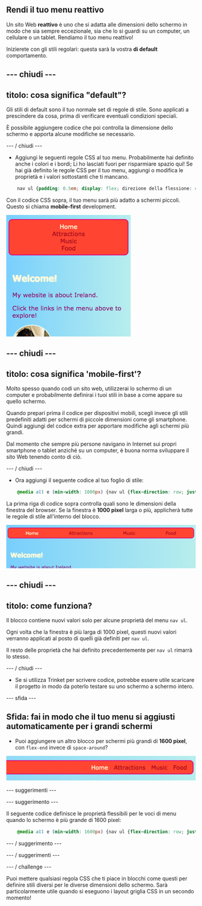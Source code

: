 ## Rendi il tuo menu reattivo

Un sito Web **reattivo** è uno che si adatta alle dimensioni dello schermo in modo che sia sempre eccezionale, sia che lo si guardi su un computer, un cellulare o un tablet. Rendiamo il tuo menu reattivo!

Inizierete con gli stili regolari: questa sarà la vostra **di default** comportamento.

## \--- chiudi \---

## titolo: cosa significa "default"?

Gli stili di default sono il tuo normale set di regole di stile. Sono applicati a prescindere da cosa, prima di verificare eventuali condizioni speciali.

È possibile aggiungere codice che poi controlla la dimensione dello schermo e apporta alcune modifiche se necessario.

\--- / chiudi \---

+ Aggiungi le seguenti regole CSS al tuo menu. Probabilmente hai definito anche i colori e i bordi; Li ho lasciati fuori per risparmiare spazio qui! Se hai già definito le regole CSS per il tuo menu, aggiungi o modifica le proprietà e i valori sottostanti che ti mancano.

```css
    nav ul {padding: 0.5em; display: flex; direzione della flessione: colonna; } nav ul li {text-align: center; list-style-type: none; margin-right: 0.5em; margin-left: 0.5em; }
```

Con il codice CSS sopra, il tuo menu sarà più adatto a schermi piccoli. Questo si chiama **mobile-first** development.

![Elementi del menu impilati verticalmente su un piccolo schermo](images/responsiveMenuMobile.png)

## \--- chiudi \---

## titolo: cosa significa 'mobile-first'?

Molto spesso quando codi un sito web, utilizzerai lo schermo di un computer e probabilmente definirai i tuoi stili in base a come appare su quello schermo.

Quando prepari prima il codice per dispositivi mobili, scegli invece gli stili predefiniti adatti per schermi di piccole dimensioni come gli smartphone. Quindi aggiungi del codice extra per apportare modifiche agli schermi più grandi.

Dal momento che sempre più persone navigano in Internet sui propri smartphone o tablet anziché su un computer, è buona norma sviluppare il sito Web tenendo conto di ciò.

\--- / chiudi \---

+ Ora aggiungi il seguente codice al tuo foglio di stile:

```css
    @media all e (min-width: 1000px) {nav ul {flex-direction: row; justify-content: space-around; }}
```

La prima riga di codice sopra controlla quali sono le dimensioni della finestra del browser. Se la finestra è **1000 pixel** larga o più, applicherà tutte le regole di stile all'interno del blocco.

![Le voci del menu sono distribuite uniformemente su una riga su uno schermo più ampio](images/responsiveMenuMedium.png)

## \--- chiudi \---

## titolo: come funziona?

Il blocco contiene nuovi valori solo per alcune proprietà del menu `nav ul`.

Ogni volta che la finestra è più larga di 1000 pixel, questi nuovi valori verranno applicati al posto di quelli già definiti per `nav ul`.

Il resto delle proprietà che hai definito precedentemente per `nav ul` rimarrà lo stesso.

\--- / chiudi \---

+ Se si utilizza Trinket per scrivere codice, potrebbe essere utile scaricare il progetto in modo da poterlo testare su uno schermo a schermo intero.

\--- sfida \---

## Sfida: fai in modo che il tuo menu si aggiusti automaticamente per i grandi schermi

+ Puoi aggiungere un altro blocco per schermi più grandi di **1600 pixel**, con `flex-end` invece di `space-around`?

![Voci del menu a destra su un ampio schermo](images/responsiveMenuWide.png)

\--- suggerimenti \---

\--- suggerimento \---

Il seguente codice definisce le proprietà flessibili per le voci di menu quando lo schermo è più grande di 1600 pixel:

```css
    @media all e (min-width: 1600px) {nav ul {flex-direction: row; justify-content: flex-end; }}  
```

\--- / suggerimento \---

\--- / suggerimenti \---

\--- / challenge \---

Puoi mettere qualsiasi regola CSS che ti piace in blocchi come questi per definire stili diversi per le diverse dimensioni dello schermo. Sarà particolarmente utile quando si eseguono i layout griglia CSS in un secondo momento!